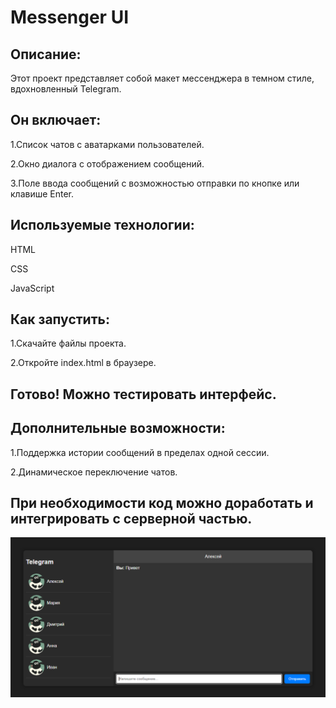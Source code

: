 # Messenger UI

## Описание:
Этот проект представляет собой макет мессенджера в темном стиле, вдохновленный Telegram. 

## Он включает:
<p>1.Список чатов с аватарками пользователей.</p>
<p>2.Окно диалога с отображением сообщений.</p>
<p>3.Поле ввода сообщений с возможностью отправки по кнопке или клавише Enter.</p>

## Используемые технологии:
<p>HTML</p>
<p>CSS</p>
<p>JavaScript</p>

## Как запустить:
<p>1.Скачайте файлы проекта.</p>
<p>2.Откройте index.html в браузере.</p>

## Готово! Можно тестировать интерфейс.

## Дополнительные возможности:
<p>1.Поддержка истории сообщений в пределах одной сессии.</p>
<p>2.Динамическое переключение чатов.</p>

## При необходимости код можно доработать и интегрировать с серверной частью.

<p>
  <img src="src/chat.PNG">
</p>
